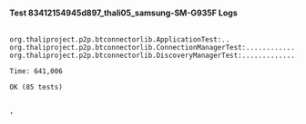 #### Test 83412154945d897_thali05_samsung-SM-G935F Logs


```

org.thaliproject.p2p.btconnectorlib.ApplicationTest:..
org.thaliproject.p2p.btconnectorlib.ConnectionManagerTest:..........................
org.thaliproject.p2p.btconnectorlib.DiscoveryManagerTest:................................................

Time: 641,006

OK (85 tests)


,
```
